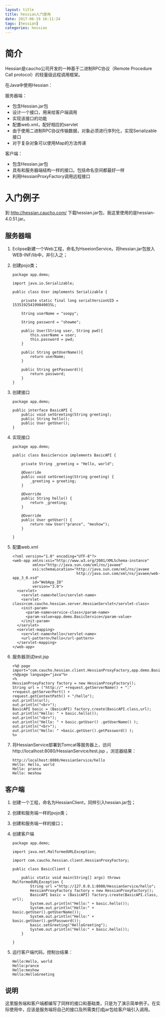 ```yaml
---
layout: title
title: hessian入门使用
date: 2017-06-19 16:11:24
tags: [hessian]
categories: hessian
---
```


# 简介
Hessian是caucho公司开发的一种基于二进制RPC协议（Remote Procedure Call protocol）的轻量级远程调用框架。

在Java中使用Hessian：

服务器端：
* 包含Hessian.jar包
* 设计一个接口，用来给客户端调用
* 实现该接口的功能
* 配置web.xml，配好相应的servlet
* 由于使用二进制RPC协议传输数据，对象必须进行序列化，实现Serializable 接口
* 对于复杂对象可以使用Map的方法传递

客户端：
* 包含Hessian.jar包
* 具有和服务器端结构一样的接口。包括命名空间都最好一样
* 利用HessianProxyFactory调用远程接口

# 入门例子

到 http://hessian.caucho.com/ 下载hessian.jar包，我这里使用的是hessian-4.0.51.jar。

## 服务器端
1. Eclipse新建一个Web工程，命名为HseeionService。将hessian.jar包放入WEB-INF/lib中，并引入之；
2. 创建pojo类；
    ```
    package app.demo;

    import java.io.Serializable;

    public class User implements Serializable {

        private static final long serialVersionUID = 153519254199840035L;

        String userName = "soopy";

        String password = "showme";

        public User(String user, String pwd){
            this.userName = user;
            this.password = pwd;
        }

        public String getUserName(){
            return userName;
        }

        public String getPassword(){
            return password;
        }
    }
    ```

3. 创建接口
	```
    package app.demo;

    public interface BasicAPI {
        public void setGreeting(String greeting);
        public String hello();
        public User getUser();
    }
    ```

4. 实现接口
	```
    package app.demo;

    public class BasicService implements BasicAPI {

        private String _greeting = "Hello, world";

        @Override
        public void setGreeting(String greeting) {
            _greeting = greeting;
        }

        @Override
        public String hello() {
            return _greeting;
        }

        @Override
        public User getUser() {
            return new User("prance", "meshow");
        }

    }
    ```

5. 配置web.xml
    ```
    <?xml version="1.0" encoding="UTF-8"?>
    <web-app xmlns:xsi="http://www.w3.org/2001/XMLSchema-instance"
             xmlns="http://java.sun.com/xml/ns/javaee"
             xsi:schemaLocation="http://java.sun.com/xml/ns/javaee
                                 http://java.sun.com/xml/ns/javaee/web-app_3_0.xsd"
             id="WebApp_ID"
             version="3.0">
      <servlet>
        <servlet-name>hello</servlet-name>
        <servlet-class>com.caucho.hessian.server.HessianServlet</servlet-class>
        <init-param>
          <param-name>service-class</param-name>
          <param-value>app.demo.BasicService</param-value>
        </init-param>
      </servlet>
      <servlet-mapping>
        <servlet-name>hello</servlet-name>
        <url-pattern>/hello</url-pattern>
      </servlet-mapping>
    </web-app>
    ```

6. 服务器测试test.jsp
    ```
    <%@ page import="com.caucho.hessian.client.HessianProxyFactory,app.demo.BasicAPI"%>
    <%@page language="java"%>
    <%
    HessianProxyFactory factory = new HessianProxyFactory();
    String url = ("http://" +request.getServerName() + ":" +request.getServerPort() +
    request.getContextPath() + "/hello");
    out.println(url);
    out.println("<br>");
    BasicAPI basic = (BasicAPI) factory.create(BasicAPI.class,url);
    out.println("Hello: " + basic.hello());
    out.println("<br>");
    out.println("Hello: " + basic.getUser() .getUserName() );
    out.println("<br>");
    out.println("Hello: " +basic.getUser().getPassword() );
    %>
    ```

7. 将HessianService部署到Tomcat等服务器上，访问 http://localhost:8080/HessianService/test.jsp ，浏览器结果：
    ```
    http://localhost:8080/HessianService/hello
    Hello: Hello, world
    Hello: prance
    Hello: meshow
    ```

## 客户端
1. 创建一个工程，命名为HessianClient，同样引入hessian.jar包；
2. 创建和服务端一样的pojo类；
3. 创建和服务端一样的接口；
4. 创建客户端
    ```
    package app.demo;

    import java.net.MalformedURLException;

    import com.caucho.hessian.client.HessianProxyFactory;

    public class BasicClient {

        public static void main(String[] args) throws MalformedURLException {
            String url ="http://127.0.0.1:8080/HessianService/hello";
            HessianProxyFactory factory = new HessianProxyFactory();
            BasicAPI basic = (BasicAPI) factory.create(BasicAPI.class, url);
            System.out.println("Hello:" + basic.hello());
            System.out.println("Hello:" + basic.getUser().getUserName());
            System.out.println("Hello:" + basic.getUser().getPassword());
            basic.setGreeting("HelloGreeting");
            System.out.println("Hello:" + basic.hello());
        }

    }
    ```

5. 运行客户端代码，控制台结果：
    ```
    Hello:Hello, world
    Hello:prance
    Hello:meshow
    Hello:HelloGreeting
    ```

## 说明
这里服务端和客户端都编写了同样的接口和基础类，只是为了演示简单例子。在实际使用中，应该是服务端将自己的接口及所需类打成jar包给客户端引入调用。